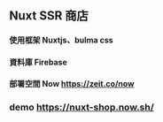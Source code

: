 ## Nuxt SSR 商店

#### 使用框架 Nuxtjs、bulma css

#### 資料庫 Firebase

#### 部署空間 Now https://zeit.co/now

### demo https://nuxt-shop.now.sh/
